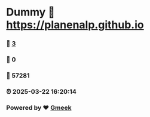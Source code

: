 # Dummy :link: https://planenalp.github.io 
### :page_facing_up: [3](https://planenalp.github.io/tag.html) 
### :speech_balloon: 0 
### :hibiscus: 57281 
### :alarm_clock: 2025-03-22 16:20:14 
### Powered by :heart: [Gmeek](https://github.com/Meekdai/Gmeek)
